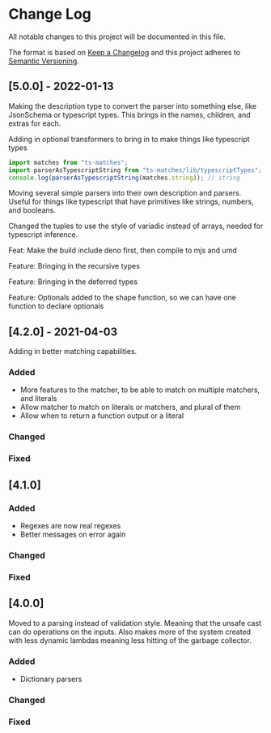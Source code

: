 # Change Log

All notable changes to this project will be documented in this file.

The format is based on [Keep a Changelog](http://keepachangelog.com/)
and this project adheres to [Semantic Versioning](http://semver.org/).

## [5.0.0] - 2022-01-13

Making the description type to convert the parser into something else, like JsonSchema or typescript types. This brings in the names, children, and extras for each.

Adding in optional transformers to bring in to make things like typescript types

```ts
import matches from "ts-matches";
import parserAsTypescriptString from "ts-matches/lib/typescriptTypes";
console.log(parserAsTypescriptString(matches.string)); // string
```

Moving several simple parsers into their own description and parsers. Useful for things like typescript that have primitives like strings, numbers, and booleans.

Changed the tuples to use the style of variadic instead of arrays, needed for typescript inference.

Feat: Make the build include deno first, then compile to mjs and umd

Feature: Bringing in the recursive types

Feature: Bringing in the deferred types

Feature: Optionals added to the shape function, so we can have one function to declare optionals

## [4.2.0] - 2021-04-03

Adding in better matching capabilities.

### Added

- More features to the matcher, to be able to match on multiple matchers, and literals
- Allow matcher to match on literals or matchers, and plural of them
- Allow when to return a function output or a literal

### Changed

### Fixed

## [4.1.0]

### Added

- Regexes are now real regexes
- Better messages on error again

### Changed

### Fixed

## [4.0.0]

Moved to a parsing instead of validation style. Meaning that the unsafe cast can
do operations on the inputs. Also makes more of the system created with less dynamic
lambdas meaning less hitting of the garbage collector.

### Added

- Dictionary parsers

### Changed

### Fixed

```

```
